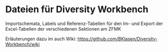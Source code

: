 Dateien für Diversity Workbench
======

Importschemata, Labels und Referenz-Tabellen für den Im- und Export der Excel-Tabellen der verschiedenen Sektionen am ZFMK

Erläuterungen dazu im auch Wiki: https://github.com/BKlasen/Diversity-Workbench/wiki
